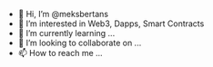 - 👋 Hi, I’m @meksbertans
- 👀 I’m interested in Web3, Dapps, Smart Contracts
- 🌱 I’m currently learning ...
- 💞️ I’m looking to collaborate on ...
- 📫 How to reach me ...

<!---
meksbertans/meksbertans is a ✨ special ✨ repository because its `README.md` (this file) appears on your GitHub profile.
You can click the Preview link to take a look at your changes.
--->

